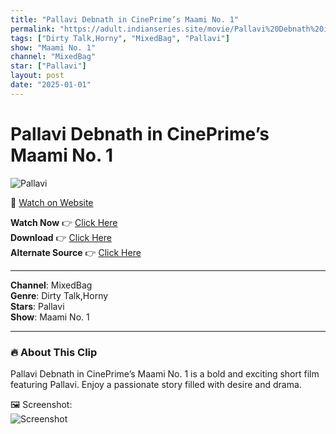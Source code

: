 ```yaml
---
title: "Pallavi Debnath in CinePrime’s Maami No. 1"
permalink: "https://adult.indianseries.site/movie/Pallavi%20Debnath%20in%20CinePrime%E2%80%99s%20Maami%20No.%201"
tags: ["Dirty Talk,Horny", "MixedBag", "Pallavi"]
show: "Maami No. 1"
channel: "MixedBag"
star: ["Pallavi"]
layout: post
date: "2025-01-01"
---
```


# Pallavi Debnath in CinePrime’s Maami No. 1

![Pallavi](https://shorts.desisins.com/wp-content/uploads/2023/11/Mami-No-1-CinePrime-Pallavi-DesiSins.com_.jpg)

🔗 [Watch on Website](https://adult.indianseries.site/movie/Pallavi%20Debnath%20in%20CinePrime%E2%80%99s%20Maami%20No.%201)

**Watch Now** 👉 [Click Here](https://adult.indianseries.site/movie/Pallavi%20Debnath%20in%20CinePrime%E2%80%99s%20Maami%20No.%201)  
**Download** 👉 [Click Here](https://adult.indianseries.site/movie/Pallavi%20Debnath%20in%20CinePrime%E2%80%99s%20Maami%20No.%201)  
**Alternate Source** 👉 [Click Here](https://adult.indianseries.site/movie/Pallavi%20Debnath%20in%20CinePrime%E2%80%99s%20Maami%20No.%201)

---

**Channel**: MixedBag  
**Genre**: Dirty Talk,Horny  
**Stars**: Pallavi  
**Show**: Maami No. 1

---

### 🔥 About This Clip

Pallavi Debnath in CinePrime’s Maami No. 1 is a bold and exciting short film featuring Pallavi. Enjoy a passionate story filled with desire and drama.
 
🖼️ Screenshot:  
![Screenshot](https://shorts.desisins.com/wp-content/uploads/2023/11/Mami-No-1-CinePrime-Pallavi-DesiSins.com_.jpg)
